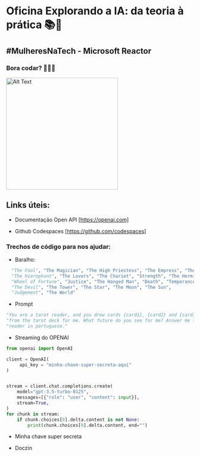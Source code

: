 # Oficina Explorando a IA: da teoria à prática 📚👐

## #MulheresNaTech - Microsoft Reactor

### Bora codar? 👩‍💻💜

<img src="https://media4.giphy.com/media/v1.Y2lkPTc5MGI3NjExOXdxcWgxYnpvaHkxemhzMXV6cjljNmZ0bnNtZGgwOHUzdm8wNjBxMSZlcD12MV9pbnRlcm5hbF9naWZfYnlfaWQmY3Q9Zw/6EWyszhJ2kL3ceQuD2/giphy.gif" width="300" height="300" alt="Alt Text ">

## Links úteis: 

* Documentação Open API [https://openai.com]

* Github Codespaces  [https://github.com/codespaces]  

### Trechos de código para nos ajudar:

- Baralho:

``` python
  "The Fool", "The Magician", "The High Priestess", "The Empress", "The Emperor",
  "The Hierophant", "The Lovers", "The Chariot", "Strength", "The Hermit",
  "Wheel of Fortune", "Justice", "The Hanged Man", "Death", "Temperance",
  "The Devil", "The Tower", "The Star", "The Moon", "The Sun",
  "Judgement", "The World"
```

- Prompt
  
```python
"You are a tarot reader, and you drew cards {card1}, {card2} and {card3} "
"from the tarot deck for me. What future do you see for me? Answer me like a tarot "
"reader in portuguese."
```

- Streaming do OPENAI

```python
from openai import OpenAI

client = OpenAI(
     api_key = "minha-chave-super-secreta-aqui"
)


stream = client.chat.completions.create(
    model="gpt-3.5-turbo-0125",
    messages=[{"role": "user", "content": input}],
    stream=True,
)
for chunk in stream:
    if chunk.choices[0].delta.content is not None:
        print(chunk.choices[0].delta.content, end="")
```

- Minha chave super secreta

* Doczin  
